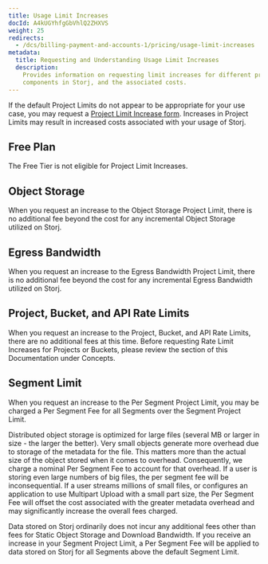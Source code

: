```yaml
---
title: Usage Limit Increases
docId: A4kUGYhfgGbVhlQ2ZHXVS
weight: 25
redirects:
  - /dcs/billing-payment-and-accounts-1/pricing/usage-limit-increases
metadata:
  title: Requesting and Understanding Usage Limit Increases
  description:
    Provides information on requesting limit increases for different project
    components in Storj, and the associated costs.
---
```


If the default Project Limits do not appear to be appropriate for your use case, you may request a [Project Limit Increase form](https://supportdcs.storj.io/hc/en-us/requests/new?ticket_form_id=360000683212). Increases in Project Limits may result in increased costs associated with your usage of Storj.

## Free Plan

The Free Tier is not eligible for Project Limit Increases.

## Object Storage

When you request an increase to the Object Storage Project Limit, there is no additional fee beyond the cost for any incremental Object Storage utilized on Storj.

## Egress Bandwidth

When you request an increase to the Egress Bandwidth Project Limit, there is no additional fee beyond the cost for any incremental Egress Bandwidth utilized on Storj.

## Project, Bucket, and API Rate Limits

When you request an increase to the Project, Bucket, and API Rate Limits, there are no additional fees at this time. Before requesting Rate Limit Increases for Projects or Buckets, please review the [](docId:M-5oxBinC6J1D-qSNjKYS) section of this Documentation under Concepts.

## Segment Limit

When you request an increase to the Per Segment Project Limit, you may be charged a Per Segment Fee for all Segments over the Segment Project Limit.

Distributed object storage is optimized for large files (several MB or larger in size - the larger the better). Very small objects generate more overhead due to storage of the metadata for the file. This matters more than the actual size of the object stored when it comes to overhead. Consequently, we charge a nominal Per Segment Fee to account for that overhead. If a user is storing even large numbers of big files, the per segment fee will be inconsequential. If a user streams millions of small files, or configures an application to use Multipart Upload with a small part size, the Per Segment Fee will offset the cost associated with the greater metadata overhead and may significantly increase the overall fees charged.

Data stored on Storj ordinarily does not incur any additional fees other than fees for Static Object Storage and Download Bandwidth. If you receive an increase in your Segment Project Limit, a Per Segment Fee will be applied to data stored on Storj for all Segments above the default Segment Limit.
